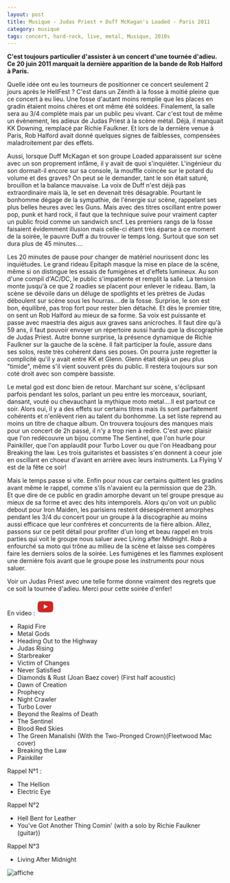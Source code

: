 ```yaml
---
layout: post
title: Musique - Judas Priest + Duff McKagan's Loaded - Paris 2011
category: musique
tags: concert, hard-rock, live, metal, Musique, 2010s
---
```

**C'est toujours particulier d'assister à un concert d'une tournée d'adieu. Ce 20 juin 2011 marquait la dernière apparition de la bande de Rob Halford à Paris.**

Quelle idée ont eu les tourneurs de positionner ce concert seulement 2 jours après le HellFest ? C'est dans un Zénith à la fosse à moitié pleine que ce concert à eu lieu. Une fosse d'autant moins remplie que les places en gradin étaient moins chères et ont même été soldées. Finalement, la salle sera au 3/4 complète mais par un public peu vivant. Car c'est tout de même un évènement, les adieux de Judas Priest à la scène métal. Déjà, il manquait KK Downing, remplacé par Richie Faulkner. Et lors de la dernière venue à Paris, Rob Halford avait donné quelques signes de faiblesses, compensées maladroitement par des effets.

Aussi, lorsque Duff McKagan et son groupe Loaded apparaissent sur scène avec un son proprement infâme, il y avait de quoi s'inquiéter. L'ingénieur du son dormait-il encore sur sa console, la mouffle coincée sur le potard du volume et des graves? On peut se le demander, tant le son était saturé, brouillon et la balance mauvaise. La voix de Duff n'est déjà pas extraordinaire mais là, le set en devenait très désagrable. Pourtant le bonhomme dégage de la sympathie, de l'énergie sur scène, rappelant ses plus belles heures avec les Guns. Mais avec des titres oscillant entre power pop, punk et hard rock, il faut que la technique suive pour vraiment capter un public froid comme un sandwich sncf. Les premiers rangs de la fosse faisaient évidemment illusion mais celle-ci étant très éparse à ce moment de la soirée, le pauvre Duff a du trouver le temps long. Surtout que son set dura plus de 45 minutes....

Les 20 minutes de pause pour changer de matériel nourissent donc les inquiétudes. Le grand rideau Epitaph masque la mise en place de la scène, même si on distingue les essais de fumigènes et d'effets lumineux. Au son d'une compil d'AC/DC, le public s'impatiente et remplit la salle. La tension monte jusqu'à ce que 2 roadies se placent pour enlever le rideau. Bam, la scène se dévoile dans un déluge de spotlights et les prètres de Judas déboulent sur scène sous les hourras....de la fosse. Surprise, le son est bon, équilibré, pas trop fort pour rester bien détaché. Et dès le premier titre, on sent un Rob Halford au mieux de sa forme. Sa voix est puissante et passe avec maestria des aigus aux graves sans anicroches. Il faut dire qu'à 59 ans, il faut pouvoir envoyer un répertoire aussi hardu que la discographie de Judas Priest. Autre bonne surprise, la présence dynamique de Richie Faulkner sur la gauche de la scène. Il fait participer la foule, assure dans ses solos, reste très cohérent dans ses poses. On pourra juste regretter la complicité qu'il y avait entre KK et Glenn. Glenn était déjà un peu plus "timide", même s'il vient souvent près du public. Il restera toujours sur son coté droit avec son compère bassiste.

Le metal god est donc bien de retour. Marchant sur scène, s'éclipsant parfois pendant les solos, parlant un peu entre les morceaux, souriant, dansant, vouté ou chevauchant la mythique moto metal....Il est partout ce soir. Alors oui, il y a des effets sur certains titres mais ils sont parfaitement cohérents et n'enlèvent rien au talent du bonhomme. La set liste reprend au moins un titre de chaque album. On trouvera toujours des manques mais pour un concert de 2h passé, il n'y a trop rien à redire. C'est avec plaisir que l'on redécouvre un bijou comme The Sentinel, que l'on hurle pour Painkiller, que l'on applaudit pour Turbo Lover ou que l'on Headbang pour Breaking the law. Les trois guitaristes et bassistes s'en donnent à coeur joie en oscillant en choeur d'avant en arrière avec leurs instruments. La Flying V est de la fête ce soir!

Mais le temps passe si vite. Enfin pour nous car certains quittent les gradins avant même le rappel, comme s'ils n'avaient eu la permission que de 23h. Et que dire de ce public en gradin amorphe devant un tel groupe presque au mieux de sa forme et avec des hits intemporels. Alors qu'on voit un public debout pour Iron Maiden, les parisiens restent désespérement amorphes pendant les 3/4 du concert pour un groupe à la discographie au moins aussi efficace que leur confrères et concurrents de la fière albion. Allez, passons sur ce petit détail pour profiter d'un long et beau rappel en trois parties qui voit le groupe nous saluer avec Living after Midnight. Rob a enfourché sa moto qui trône au milieu de la scène et laisse ses compères faire les derniers solos de la soirée. Les fumigènes et les flammes explosent une dernière fois avant que le groupe pose les instruments pour nous saluer.

Voir un Judas Priest avec une telle forme donne vraiment des regrets que ce soit la tournée d'adieu. Merci pour cette soirée d'enfer!

En video : [![video](/images/youtube.png)](https://www.youtube.com/watch?v=7DA6vOD_o9Y)


* Rapid Fire
* Metal Gods
* Heading Out to the Highway
* Judas Rising
* Starbreaker
* Victim of Changes
* Never Satisfied
* Diamonds & Rust (Joan Baez cover) (First half acoustic)
* Dawn of Creation
* Prophecy
* Night Crawler
* Turbo Lover
* Beyond the Realms of Death
* The Sentinel
* Blood Red Skies
* The Green Manalishi (With the Two-Pronged Crown)(Fleetwood Mac cover)
* Breaking the Law
* Painkiller

Rappel N°1 :
* The Hellion
* Electric Eye

Rappel N°2
* Hell Bent for Leather
* You've Got Another Thing Comin' (with a solo by Richie Faulkner (guitar))

Rappel N°3
* Living After Midnight

![affiche](https://filedn.eu/llqi9IBxlYouGRXYG2xlROb/img/2011/judasepitaph.jpg)
